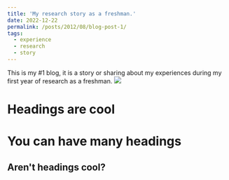 ```yaml
---
title: 'My research story as a freshman.'
date: 2022-12-22
permalink: /posts/2012/08/blog-post-1/
tags:
  - experience
  - research
  - story
---
```


This is my #1 blog, it is a story or sharing about my experiences during my first year of research as a freshman.
<img src="cngvng1.jpg">

Headings are cool
======

You can have many headings
======

Aren't headings cool?
------